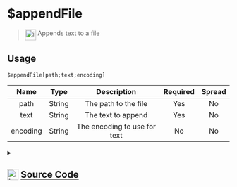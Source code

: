 # $appendFile
> <img align="top" src="https://upload.wikimedia.org/wikipedia/commons/thumb/e/e4/Infobox_info_icon.svg/160px-Infobox_info_icon.svg.png?20150409153300" alt="image" width="25" height="auto"> Appends text to a file
## Usage
```
$appendFile[path;text;encoding]
```
| Name | Type | Description | Required | Spread
| :---: | :---: | :---: | :---: | :---: |
path | String | The path to the file | Yes | No
text | String | The text to append | Yes | No
encoding | String | The encoding to use for text | No | No
<details>
<summary>
    
## <img align="top" src="https://cdn4.iconfinder.com/data/icons/iconsimple-logotypes/512/github-512.png" alt="image" width="25" height="auto">  [Source Code](https://github.com/tryforge/ForgeScript-V2/blob/main/src/native/appendFile.ts)
    
</summary>
    
```ts
import { appendFileSync } from "fs"
import { ArgType, NativeFunction, Return } from "../structures"

export default new NativeFunction({
    name: "$appendFile",
    version: "1.0.0",
    description: "Appends text to a file",
    unwrap: true,
    brackets: true,
    args: [
        {
            name: "path",
            description: "The path to the file",
            rest: false,
            required: true,
            type: ArgType.String,
        },
        {
            name: "text",
            description: "The text to append",
            rest: false,
            type: ArgType.String,
            required: true,
        },
        {
            name: "encoding",
            description: "The encoding to use for text",
            rest: false,
            type: ArgType.String,
        },
    ],
    execute(_, [path, data, encoding]) {
        // eslint-disable-next-line no-undef
        appendFileSync(path, data, { encoding: (encoding as BufferEncoding) || "utf-8" })

        return this.success()
    },
})

```
    
</details>